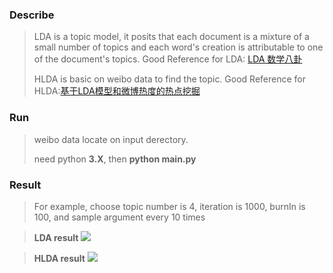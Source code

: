 ### Describe

> LDA is a topic model,  it posits that each document is a mixture of a small number of topics and each word's creation is attributable to one of the document's topics. Good Reference for LDA: [LDA 数学八卦](http://www.52nlp.cn/lda-math-%E6%B1%87%E6%80%BB-lda%E6%95%B0%E5%AD%A6%E5%85%AB%E5%8D%A6)
>
> HLDA is basic on weibo data to find the topic. Good Reference for HLDA:[基于LDA模型和微博热度的热点挖掘](http://www.lis.ac.cn/CN/abstract/abstract13692.shtml)

### Run

> weibo data locate on input derectory. 
>
> need python **3.X**, then **python main.py**

### Result 

> For example, choose topic number is 4,  iteration is 1000, burnIn is 100, and sample argument every 10 times

> **LDA result**
![](https://github.com/ljsun/LDA/blob/master/LDA/image/LDA.png)

> **HLDA result**
![](https://github.com/ljsun/LDA/blob/master/LDA/image/HLDA.png)

